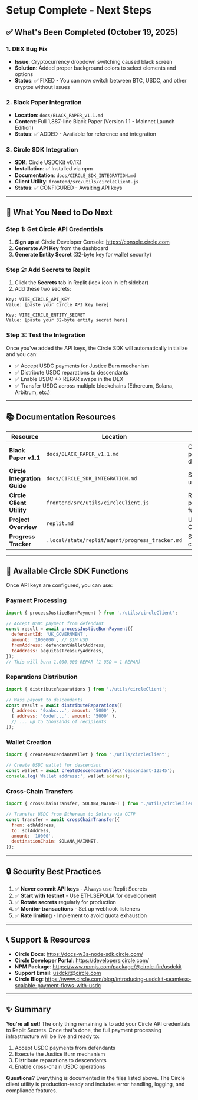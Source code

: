 # Setup Complete - Next Steps

## ✅ What's Been Completed (October 19, 2025)

### 1. DEX Bug Fix
- **Issue**: Cryptocurrency dropdown switching caused black screen
- **Solution**: Added proper background colors to select elements and options
- **Status**: ✅ FIXED - You can now switch between BTC, USDC, and other cryptos without issues

### 2. Black Paper Integration
- **Location**: `docs/BLACK_PAPER_v1.1.md`
- **Content**: Full 1,887-line Black Paper (Version 1.1 - Mainnet Launch Edition)
- **Status**: ✅ ADDED - Available for reference and integration

### 3. Circle SDK Integration
- **SDK**: Circle USDCKit v0.17.1
- **Installation**: ✅ Installed via npm
- **Documentation**: `docs/CIRCLE_SDK_INTEGRATION.md`
- **Client Utility**: `frontend/src/utils/circleClient.js`
- **Status**: ✅ CONFIGURED - Awaiting API keys

---

## 🔑 What You Need to Do Next

### Step 1: Get Circle API Credentials

1. **Sign up** at Circle Developer Console: https://console.circle.com
2. **Generate API Key** from the dashboard
3. **Generate Entity Secret** (32-byte key for wallet security)

### Step 2: Add Secrets to Replit

1. Click the **Secrets** tab in Replit (lock icon in left sidebar)
2. Add these two secrets:

```
Key: VITE_CIRCLE_API_KEY
Value: [paste your Circle API key here]

Key: VITE_CIRCLE_ENTITY_SECRET
Value: [paste your 32-byte entity secret here]
```

### Step 3: Test the Integration

Once you've added the API keys, the Circle SDK will automatically initialize and you can:

- ✅ Accept USDC payments for Justice Burn mechanism
- ✅ Distribute USDC reparations to descendants
- ✅ Enable USDC <-> REPAR swaps in the DEX
- ✅ Transfer USDC across multiple blockchains (Ethereum, Solana, Arbitrum, etc.)

---

## 📚 Documentation Resources

| Resource | Location | Purpose |
|----------|----------|---------|
| **Black Paper v1.1** | `docs/BLACK_PAPER_v1.1.md` | Complete protocol documentation |
| **Circle Integration Guide** | `docs/CIRCLE_SDK_INTEGRATION.md` | SDK setup and usage |
| **Circle Client Utility** | `frontend/src/utils/circleClient.js` | Ready-to-use payment functions |
| **Project Overview** | `replit.md` | Updated with Circle SDK info |
| **Progress Tracker** | `.local/state/replit/agent/progress_tracker.md` | Setup checklist |

---

## 🚀 Available Circle SDK Functions

Once API keys are configured, you can use:

### Payment Processing
```javascript
import { processJusticeBurnPayment } from './utils/circleClient';

// Accept USDC payment from defendant
const result = await processJusticeBurnPayment({
  defendantId: 'UK_GOVERNMENT',
  amount: '1000000', // $1M USD
  fromAddress: defendantWalletAddress,
  toAddress: aequitasTreasuryAddress,
});
// This will burn 1,000,000 REPAR (1 USD = 1 REPAR)
```

### Reparations Distribution
```javascript
import { distributeReparations } from './utils/circleClient';

// Mass payout to descendants
const result = await distributeReparations([
  { address: '0xabc...', amount: '5000' },
  { address: '0xdef...', amount: '5000' },
  // ... up to thousands of recipients
]);
```

### Wallet Creation
```javascript
import { createDescendantWallet } from './utils/circleClient';

// Create USDC wallet for descendant
const wallet = await createDescendantWallet('descendant-12345');
console.log('Wallet address:', wallet.address);
```

### Cross-Chain Transfers
```javascript
import { crossChainTransfer, SOLANA_MAINNET } from './utils/circleClient';

// Transfer USDC from Ethereum to Solana via CCTP
const transfer = await crossChainTransfer({
  from: ethAddress,
  to: solAddress,
  amount: '10000',
  destinationChain: SOLANA_MAINNET,
});
```

---

## 🔒 Security Best Practices

1. ✅ **Never commit API keys** - Always use Replit Secrets
2. ✅ **Start with testnet** - Use ETH_SEPOLIA for development
3. ✅ **Rotate secrets** regularly for production
4. ✅ **Monitor transactions** - Set up webhook listeners
5. ✅ **Rate limiting** - Implement to avoid quota exhaustion

---

## 📞 Support & Resources

- **Circle Docs**: https://docs-w3s-node-sdk.circle.com/
- **Circle Developer Portal**: https://developers.circle.com/
- **NPM Package**: https://www.npmjs.com/package/@circle-fin/usdckit
- **Support Email**: usdckit@circle.com
- **Circle Blog**: https://www.circle.com/blog/introducing-usdckit-seamless-scalable-payment-flows-with-usdc

---

## ✨ Summary

**You're all set!** The only thing remaining is to add your Circle API credentials to Replit Secrets. Once that's done, the full payment processing infrastructure will be live and ready to:

1. Accept USDC payments from defendants
2. Execute the Justice Burn mechanism
3. Distribute reparations to descendants
4. Enable cross-chain USDC operations

**Questions?** Everything is documented in the files listed above. The Circle client utility is production-ready and includes error handling, logging, and compliance features.
